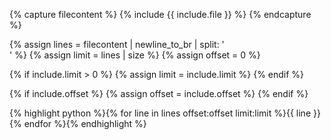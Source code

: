 {% capture filecontent %}
    {% include {{ include.file }} %}
{% endcapture %}

{% assign lines = filecontent | newline_to_br | split: '<br />' %}
{% assign limit = lines | size  %}
{% assign offset = 0  %}

{% if include.limit > 0 %}
{% assign limit = include.limit %}
{% endif %}

{% if include.offset %}
{% assign offset = include.offset  %}
{% endif %}

{% highlight python %}{% for line in lines offset:offset limit:limit %}{{ line }}{% endfor %}{% endhighlight %}